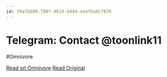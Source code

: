 ```yaml
---
id: f0a7b688-7087-461d-b4d4-da4fba9cf876
---
```


# Telegram: Contact @toonlink11
#Omnivore

[Read on Omnivore](https://omnivore.app/me/telegram-contact-toonlink-11-18f9276d9aa)
[Read Original](https://t.me/toonlink11)

